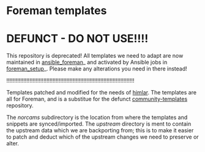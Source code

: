 # Foreman templates

# DEFUNCT - DO NOT USE!!!!

This repository is deprecated! All templates we need to adapt are now maintained in [ansible_foreman](https://github.com/norcams/ansible-foreman)_ and activated by Ansible jobs in [foreman_setup](https://github.com/norcams/foreman-setup)_. Please make any alterations you need in there instead!

!!!!!!!!!!!!!!!!!!!!!!!!!!!!!!!!!!!!!!!!!!!!!!!!!!!!!!!!!!!!!!!!!!!!!!!!!!!!!!!!!!!

Templates patched and modified for the needs of [himlar](https://github.com/norcams/himlar). The templates are all for Foreman, and is a substitue for the defunct [community-templates](norcams/ansible/blob/master/README.md) repository.

The *norcams* subdirectory is the location from where the templates and snippets are synced/imported. The *upstream* directory is ment to contain the upstream data which we are backporting from; this is to make it easier to patch and deduct which of the upstream changes we need to preserve or alter.
